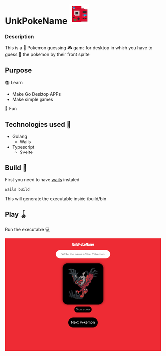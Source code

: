 # UnkPokeName  ![pokedex , unkpokename](/build/appicon.png)

### Description

This is a 👾 Pokemon guessing 🎮 game for desktop in which you have to guess 🎲 the pokemon by their front sprite

## Purpose


📚 Learn

- Make Go Desktop APPs
- Make simple games

🍕 Fun

## Technologies used 📘

- Golang
  - Wails
- Typescript
  - Svelte
  
## Build 🔨

 First you need to have [wails](https://wails.io/) instaled 
 
    wails build
    
This will generate the executable inside /build/bin

## Play 🪀

Run the executable 💻

![game screenshot](/example.png)


